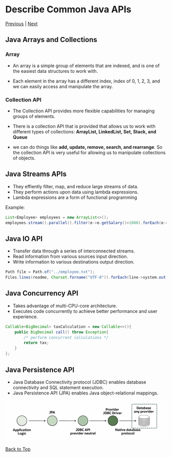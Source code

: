 # Describe Common Java APIs

[Previous](NoteC.md) | [Next](NoteE.md)

## **Java Arrays and Collections**

### Array

- An array is a simple group of elements that are indexed, and is one of the easiest data structures to work with.

- Each element in the array has a different index, index of 0, 1, 2, 3, and we can easily access and manipulate the array.

### Collection API

- The Collection API provides more flexible capabilities for managing groups of elements.
- There is a collection API that is provided that allows us to work with different types of collections: **ArrayList, LinkedList, Set, Stack, and Queue**

- we can do things like **add, update, remove, search, and rearrange**. So the collection API is very useful for allowing us to manipulate collections of objects.

## **Java Streams APIs**

- They effiently filter, map, and reduce large streams of data.
- They perform actions upon data using lambda expressions.
- Lambda expressions are a form of functional programming

Example:

```java
List<Employee> employees = new ArrayList<>();
employees.stream().parallel().filter(e->e.getSalary()>1000).forEach(e->e.calculateBonus());
```

## **Java IO API**

- Transfer data through a series of interconnected streams.
- Read information from various sources input direction.
- Write information to various destinations output direction.

```java
Path file = Path.of("../employee.txt");
Files.lines(readme, Charset.forname("UTF-8")).forEach(line->system.out.println(line));
```

## **Java Concurrency API**

- Takes advantage of multi-CPU-core architecture.
- Executes code concurrently to achieve better performance and user experience.

```java
Callable<BigDecimal> taxCalculation = new Callable<>(){
    public BigDecimal call() throw Exception{
        /* perform concurrent calculations */
        return tax;
    }
};
```

## **Java Persistence API**

- Java Database Connectivity protocol (JDBC) enables database connectivity and SQL statement execution.
- Java Persistence API (JPA) enables Java object-relational mappings.

![JavaPersistenceAPI](../../Images/JavaPersistenceAPI.jpg)

[Back to Top](#describe-common-java-apis)
